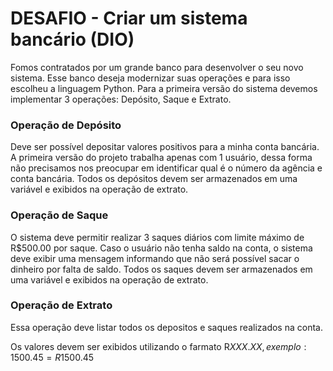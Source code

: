 # DESAFIO - Criar um sistema bancário (DIO)

Fomos contratados por um grande banco para desenvolver o seu novo sistema. Esse banco deseja modernizar suas operações e para isso escolheu a linguagem Python. Para a primeira versão do sistema devemos implementar 3 operações: Depósito, Saque e Extrato.

### Operação de Depósito
Deve ser possível depositar valores positivos para a minha conta bancária. A primeira versão do projeto trabalha apenas com 1 usuário, dessa forma não precisamos nos preocupar em identificar qual é o número da agência e conta bancária. Todos os depósitos devem ser armazenados em uma variável e exibidos na operação de extrato.

### Operação de Saque
O sistema deve permitir realizar 3 saques diários com limite máximo de R$500.00 por saque. Caso o usuário não tenha saldo na conta, o sistema deve exibir uma mensagem informando que não será possível sacar o dinheiro por falta de saldo. Todos os saques devem ser armazenados em uma variável e exibidos na operação de extrato.

### Operação de Extrato
Essa operação deve listar todos os depositos e saques realizados na conta.

Os valores devem ser exibidos utilizando o farmato R$XXX.XX, exemplo: 1500.45 = R$1500.45
